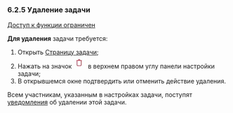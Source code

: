 ### 6.2.5 Удаление задачи

[Доступ к функции ограничен](../../9_roles_&_access/9.2_access.md)

**Для удаления** задачи требуется:

1. Открыть [Страницу задачи](6.2_task_page.md);
2. Нажать на значок ![удалить](/imgs/удалить.jpg) в верхнем правом углу панели настройки задачи;  
3. В открывшемся окне подтвердить или отменить действие удаления.  
  
Всем участникам, указанным в настройках задачи, поступят [уведомления](../6.4_notice.md) об удалении этой задачи.
